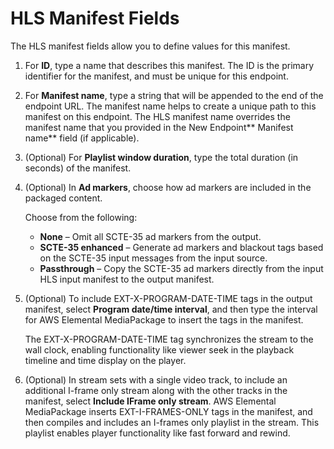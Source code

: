 # HLS Manifest Fields<a name="endpoints-cmaf-manifest"></a>

The HLS manifest fields allow you to define values for this manifest\.

1. For **ID**, type a name that describes this manifest\. The ID is the primary identifier for the manifest, and must be unique for this endpoint\.

1. For **Manifest name**, type a string that will be appended to the end of the endpoint URL\. The manifest name helps to create a unique path to this manifest on this endpoint\. The HLS manifest name overrides the manifest name that you provided in the New Endpoint** Manifest name** field \(if applicable\)\.

1. \(Optional\) For **Playlist window duration**, type the total duration \(in seconds\) of the manifest\.

1. \(Optional\) In **Ad markers**, choose how ad markers are included in the packaged content\. 

   Choose from the following:
   + **None** – Omit all SCTE\-35 ad markers from the output\.
   + **SCTE\-35 enhanced** – Generate ad markers and blackout tags based on the SCTE\-35 input messages from the input source\.
   + **Passthrough** – Copy the SCTE\-35 ad markers directly from the input HLS input manifest to the output manifest\.

1. \(Optional\) To include EXT\-X\-PROGRAM\-DATE\-TIME tags in the output manifest, select **Program date/time interval**, and then type the interval for AWS Elemental MediaPackage to insert the tags in the manifest\.

   The EXT\-X\-PROGRAM\-DATE\-TIME tag synchronizes the stream to the wall clock, enabling functionality like viewer seek in the playback timeline and time display on the player\.

1. \(Optional\) In stream sets with a single video track, to include an additional I\-frame only stream along with the other tracks in the manifest, select **Include IFrame only stream**\. AWS Elemental MediaPackage inserts EXT\-I\-FRAMES\-ONLY tags in the manifest, and then compiles and includes an I\-frames only playlist in the stream\. This playlist enables player functionality like fast forward and rewind\.